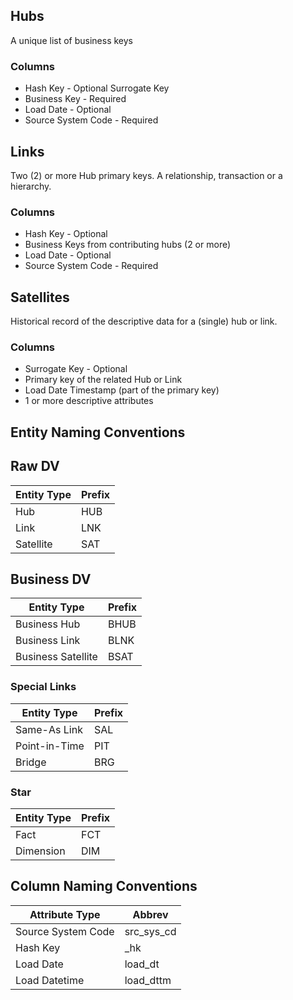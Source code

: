 ## Hubs

A unique list of business keys

### Columns

* Hash Key - Optional Surrogate Key
* Business Key - Required
* Load Date - Optional
* Source System Code - Required

## Links

Two (2) or more Hub primary keys.  A relationship, transaction or a hierarchy.

### Columns

* Hash Key - Optional
* Business Keys from contributing hubs (2 or more)
* Load Date - Optional
* Source System Code - Required

## Satellites
Historical record of the descriptive data for a (single) hub or link.

### Columns

* Surrogate Key - Optional
* Primary key of the related Hub or Link
* Load Date Timestamp (part of the primary key)
* 1 or more descriptive attributes

## Entity Naming Conventions
## Raw DV

| Entity Type | Prefix |
| ----------- | ------ |
| Hub         | HUB    |
| Link        | LNK    |
| Satellite   | SAT    |

## Business DV
| Entity Type        | Prefix |
| ------------------ | ------ |
| Business Hub       | BHUB   |
| Business Link      | BLNK   |
| Business Satellite | BSAT   |


### Special Links

| Entity Type   | Prefix |
| ------------- | ------ |
| Same-As Link  | SAL    |
| Point-in-Time | PIT    |
| Bridge        | BRG    |
 
### Star 

| Entity Type | Prefix |
| ----------- | ------ |
| Fact        | FCT    |
| Dimension   | DIM    |

## Column Naming Conventions

| Attribute Type     | Abbrev     |
| ------------------ | ---------- |
| Source System Code | src_sys_cd |
| Hash Key           | _hk        |
| Load Date          | load_dt    |
| Load Datetime      | load_dttm  |
